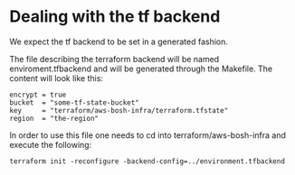 # Dealing with the tf backend

We expect the tf backend to be set in a generated fashion.

The file describing the terraform backend will be named enviroment.tfbackend and will be generated through the Makefile.
The content will look like this:

```
encrypt = true
bucket  = "some-tf-state-bucket"
key     = "terraform/aws-bosh-infra/terraform.tfstate"
region  = "the-region"
```

In order to use this file one needs to cd into terraform/aws-bosh-infra and execute the following:

`terraform init -reconfigure -backend-config=../environment.tfbackend`